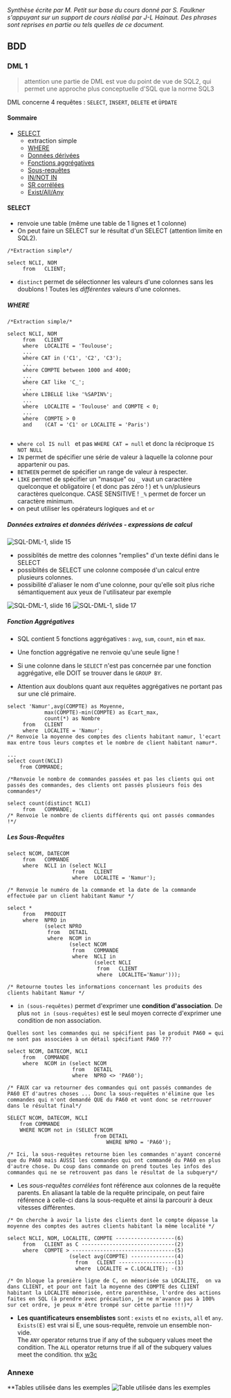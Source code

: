 *Synthèse écrite par M. Petit sur base du cours donné par S. Faulkner s'appuyant sur un support de cours réalisé par J-L Hainaut.
Des phrases sont reprises en partie ou tels quelles de ce document.*

## BDD

### DML 1

> attention une partie de DML est vue du point de vue de SQL2, qui permet une approche plus conceptuelle d'SQL que la norme SQL3

DML concerne 4 requêtes : `SELECT`, `INSERT`, `DELETE` et `ÙPDATE`

#### Sommaire

* [SELECT](#select)
  * extraction simple
  * [WHERE](#where)
  * [Données dérivées](#dd)
  * [Fonctions aggrégatives](#aggreg)
  * [Sous-requêtes](#subq)
  * [IN/NOT IN](#in)
  * [SR corrélées](#SRC)
  * [Exist/All/Any](#Exist)



<a id="select"></a>  
#### SELECT
* renvoie une table (même une table de 1 lignes et 1 colonne) 
* On peut faire un SELECT sur le résultat d'un SELECT (attention limite en SQL2).

```
/*Extraction simple*/

select NCLI, NOM 
     from   CLIENT;
```
* `distinct` permet de sélectionner les valeurs d'une colonnes sans les doublons ! Toutes les *différentes* valeurs d'une colonnes.

<a id="where"></a>
##### WHERE
```
/*Extraction simple/*

select NCLI, NOM 
     from   CLIENT 
     where  LOCALITE = 'Toulouse';
     ...
     where CAT in ('C1', 'C2', 'C3');
     ...
     where COMPTE between 1000 and 4000;
     ...
     where CAT like 'C_';
     ...
     where LIBELLE like '%SAPIN%';
     ...
     where  LOCALITE = 'Toulouse' and COMPTE < 0; 
     ...
     where  COMPTE > 0
     and    (CAT = 'C1' or LOCALITE = 'Paris')


```
* `where col IS null ` et pas `WHERE CAT = null` et donc la réciproque `IS NOT NULL`
* `IN` permet de spécifier une série de valeur à laquelle la colonne pour appartenir ou pas.
* `BETWEEN` permet de spécifier un range de valeur à respecter.
* `LIKE` permet de spécifier un "masque" ou `_` vaut un caractère quelconque et obligatoire ( et donc pas zéro ! ) et `%` un/plusieurs caractères quelconque. CASE SENSITIVE ! 
`_%` permet de forcer un caractère minimum.
* on peut utiliser les opérateurs logiques `and` et `or`

<a id="dd"></a>
##### Données extraires et données dérivées - expressions de calcul

![SQL-DML-1, slide 15](./IMG/DML1_slide_15.PNG)

* possiblités de mettre des colonnes "remplies" d'un texte défini dans le SELECT
* possiblités de SELECT une colonne composée d'un calcul entre plusieurs colonnes.
* possibilité d'aliaser le nom d'une colonne, pour qu'elle soit plus riche sémantiquement aux yeux de l'utilisateur par exemple

![SQL-DML-1, slide 16](./IMG/DML1_slide_16.PNG)
![SQL-DML-1, slide 17](./IMG/DML1_slide_17.PNG)

<a id="aggreg"></a>
##### Fonction Aggrégatives

* SQL contient 5 fonctions aggrégatives : `avg`, `sum`, `count`, `min` et `max`.

* Une fonction aggrégative ne renvoie qu'une seule ligne !

* Si une colonne dans le `SELECT` n'est pas concernée par une fonction aggrégative, elle DOIT se trouver dans le `GROUP BY`.

* Attention aux doublons quant aux requêtes aggrégatives ne portant pas sur une clé primaire.


```
select 'Namur',avg(COMPTE) as Moyenne,
            max(COMPTE)-min(COMPTE) as Ecart_max,
            count(*) as Nombre
     from   CLIENT 
     where  LOCALITE = 'Namur'; 
/* Renvoie la moyenne des comptes des clients habitant namur, l'ecart max entre tous leurs comptes et le nombre de client habitant namur*.

...
select count(NCLI)
    from COMMANDE;
    
/*Renvoie le nombre de commandes passées et pas les clients qui ont passés des commandes, des clients ont passés plusieurs fois des commandes*/

select count(distinct NCLI)
     from   COMMANDE; 
/* Renvoie le nombre de clients différents qui ont passés commandes !*/

```

<a id="subq"></a>
##### Les Sous-Requêtes

```
select NCOM, DATECOM
     from   COMMANDE
     where  NCLI in (select NCLI
                     from   CLIENT
                     where  LOCALITE = 'Namur');
                     
/* Renvoie le numéro de la commande et la date de la commande effectuée par un client habitant Namur */

select *
     from   PRODUIT
     where  NPRO in 
            (select NPRO
             from   DETAIL
             where  NCOM in
                    (select NCOM
                     from   COMMANDE
                     where  NCLI in
                            (select NCLI
                             from   CLIENT 
                             where  LOCALITE='Namur')));
                             
/* Retourne toutes les informations concernant les produits des clients habitant Namur */ 
```
<a id="in"></a>
* `in (sous-requêtes)` permet d'exprimer une **condition d'association**. De plus `not in (sous-requêtes)` est le seul moyen correcte d'exprimer une condition de non association.

```
Quelles sont les commandes qui ne spécifient pas le produit PA60 = qui ne sont pas associées à un détail spécifiant PA60 ???

select NCOM, DATECOM, NCLI 
     from   COMMANDE
     where  NCOM in (select NCOM
                     from   DETAIL
                     where  NPRO <> 'PA60');

/* FAUX car va retourner des commandes qui ont passés commandes de PA60 ET d'autres choses ... Donc la sous-requêtes n'élimine que les commandes qui n'ont demandé QUE du PA60 et vont donc se retrrouver dans le résultat final*/

SELECT NCOM, DATECOM, NCLI
    from COMMANDE
    WHERE NCOM not in (SELECT NCOM
                            from DETAIL
                                WHERE NPRO = 'PA60');

/* Ici, la sous-requêtes retourne bien les commandes n'ayant concerné que du PA60 mais AUSSI les commandes qui ont commandé du PA60 en plus d'autre chose. Du coup dans commande on prend toutes les infos des commandes qui ne se retrouvent pas dans le résultat de la subquery*/
```
<a id="SRC"></a>
* Les *sous-requêtes corrélées* font référence aux colonnes de la requête parents. En aliasant la table de la requête principale, on peut faire référence à celle-ci dans la sous-requête et ainsi la parcourir à deux vitesses différentes.

```
/* On cherche à avoir la liste des clients dont le compte dépasse la moyenne des comptes des autres clients habitant la même localité */

select NCLI, NOM, LOCALITE, COMPTE -------------------(6)
     from   CLIENT as C ------------------------------(2)
     where  COMPTE > ---------------------------------(5)
                    (select avg(COMPTE) --------------(4)   
                      from   CLIENT ------------------(1)
                      where  LOCALITE = C.LOCALITE); -(3)
                      
/* On bloque la première ligne de C, on mémorisée sa LOCALITE,  on va dans CLIENT, et pour ont fait la moyenne des COMPTE des CLIENT habitant la LOCALITE mémorisée, entre parenthèse, l'ordre des actions faites en SQL (à prendre avec précaution, je ne m'avance pas à 100% sur cet ordre, je peux m'être trompé sur cette partie !!!)*/

```
<a id="Exist"></a>
* **Les quantificateurs ensemblistes** sont : `exists` et `no exists`, `all` et `any`. 
`Exists(E)` est vrai si E, une sous-requête, renvoie un ensemble non-vide.  
The `ANY` operator returns true if any of the subquery values meet the condition.
The ``ALL`` operator returns true if all of the subquery values meet the condition. thx [w3c](https://www.w3schools.com/sql/sql_any_all.asp)



### Annexe

**Tables utilisée dans les exemples
![Table utilisée dans les exemples](./IMG/TABLE_CLIENT.PNG)









































